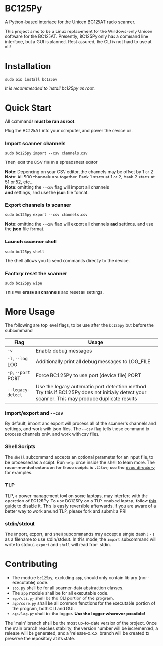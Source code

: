 # BC125Py

A Python-based interface for the Uniden BC125AT radio scanner.

This project aims to be a Linux replacement for the Windows-only
Uniden software for the BC125AT. Presently, BC125Py only has a
command line interface, but a GUI is planned. Rest assured, the
CLI is not hard to use at all!


# Installation

`sudo pip install bc125py`

*It is recommended to install bc125py as root.*


# Quick Start

All commands **must be ran as root**.

Plug the BC125AT into your computer, and power the device on.

### Import scanner channels

`sudo bc125py import --csv channels.csv`

Then, edit the CSV file in a spreadsheet editor!

**Note:** Depending on your CSV editor, the channels may be offset by 1 or 2  
**Note:** All 500 channels are together. Bank 1 starts at 1 or 2, bank 2 starts at 51 or 52, etc...  
**Note:** omitting the `--csv` flag will import all channels  
**and** settings, and use the **json** file format.

### Export channels to scanner

`sudo bc125py export --csv channels.csv`

**Note:** omitting the `--csv` flag will export all channels
**and** settings, and use the **json** file format.

### Launch scanner shell

`sudo bc125py shell`

The shell allows you to send commands directly to the device.

### Factory reset the scanner

`sudo bc125py wipe`

This will **erase all channels** and reset all settings.


# More Usage

The following are top level flags, to be use after the
`bc125py` but before the subcommand.

| Flag | Usage |
| --- | --- |
| `-v` | Enable debug messages |
| `-l`, `--log` LOG | Additionally print all debug messages to LOG_FILE |
| `-p`, `--port` PORT | Force BC125Py to use port (device file) PORT |
| `--legacy-detect` | Use the legacy automatic port detection method. Try this if BC125Py does not initially detect your scanner. This may produce duplicate results |

### import/export and `--csv`

By default, import and export will process all of the scanner's channels
and settings, and work with json files. The `--csv` flag tells these
command to process channels only, and work with csv files.

### Shell Scripts

The `shell` subcommand accepts an optional parameter for an input file,
to be processed as a script. Run `help` once inside the shell to learn
more. The recommended extension for these scripts is `.125at`; see
the [docs directory](docs/) for examples.

### TLP

TLP, a power management tool on some laptops,
may interfere with the operation of BC125Py.
To use BC125Py on a TLP-enabled laptop, follow
[this guide](https://askubuntu.com/questions/1239176/how-to-disable-tlp)
to disable it. This is easily reversible afterwards.
If you are aware of a better way to work around TLP, please fork and submit a PR!

### stdin/stdout

The import, export, and shell subcommands may accept a single dash
( `-` ) as a filename to use stdin/stdout. In this mode, the `import`
subcommand will write to stdout. `export` and `shell` will read from stdin.


# Contributing

* The module `bc125py`, excluding `app`, should only contain library (non-executable) code.
* `sdo.py` shall be for all scanner-data abstraction classes.
* The `app` module shall be for all executable code.
* `app/cli.py` shall be the CLI portion of the program.
* `app/core.py` shall be all common functions for the executable portion of the program, both CLI and GUI.
* `app/log.py` shall be the logger. **Use the logger wherever possible!**

The 'main' branch shall be the most up-to-date version of the project. Once the main branch reaches
stability, the version number will be incremented, a release will be generated, and a 'release-x.x.x'
branch will be created to preserve the repository at its state.
